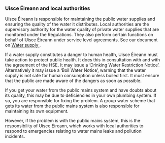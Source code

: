 ###  Uisce Éireann and local authorities

Uisce Éireann is responsible for maintaining the public water supplies and
ensuring the quality of the water it distributes. Local authorities are the
supervisory authority for the water quality of private water supplies that are
monitored under the Regulations. They also perform certain functions on behalf
of Uisce Éireann under service level agreements. See our document on [ Water
supply ](/en/housing/water-and-coasts/water-supply/) .

If a water supply constitutes a danger to human health, Uisce Éireann must
take action to protect public health. It does this in consultation with and
with the agreement of the HSE. It may issue a ‘Drinking Water Restriction
Notice’. Alternatively it may issue a ‘Boil Water Notice’, warning that the
water supply is not safe for human consumption unless boiled first. It must
ensure that the public are made aware of the dangers as soon as possible.

If you get your water from the public mains system and have doubts about its
quality, this may be due to deficiencies in your own plumbing system. If so,
you are responsible for fixing the problem. A group water scheme that gets its
water from the public mains system is also responsible for maintaining its own
equipment.

However, if the problem is with the public mains system, this is the
responsibility of Uisce Éireann, which works with local authorities to respond
to emergencies relating to water mains leaks and pollution incidents.
